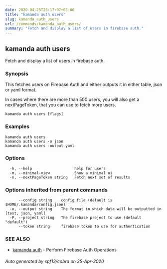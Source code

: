 ```yaml
---
date: 2020-04-25T23:17:07+03:00
title: "kamanda auth users"
slug: kamanda_auth_users
url: /commands/kamanda_auth_users/
summary: "Fetch and display a list of users in firebase auth."
---
```

## kamanda auth users

Fetch and display a list of users in firebase auth.

### Synopsis

This fetches users on Firebase Auth and either outputs it in either table, json or yaml format. 
	
In cases where there are more than 500 users, you will also get a nextPageToken, that you can use to fetch more users.

```
kamanda auth users [flags]
```

### Examples

```
kamanda auth users
kamanda auth users -o json
kamanda auth users -output yaml
```

### Options

```
  -h, --help                   help for users
  -m, --minimal-view           Show a minimal ui
  -n, --nextPageToken string   Fetch next set of results
```

### Options inherited from parent commands

```
      --config string    config file (default is $HOME/.kamanda/config.json)
  -o, --output string    The format in which data will be outputted in [text, json, yaml]
  -P, --project string   The firebase project to use (default "default")
      --token string     firebase token to use for authentication
```

### SEE ALSO

* [kamanda auth](/commands/kamanda_auth/)	 - Perform Firebase Auth Operations

###### Auto generated by spf13/cobra on 25-Apr-2020
